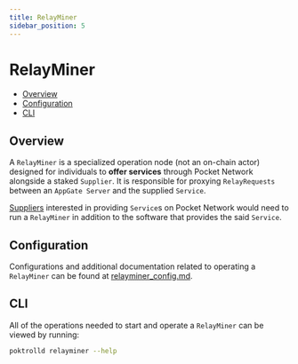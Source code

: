 ```yaml
---
title: RelayMiner
sidebar_position: 5
---
```


# RelayMiner <!-- omit in toc -->

- [Overview](#overview)
- [Configuration](#configuration)
- [CLI](#cli)

## Overview

A `RelayMiner` is a specialized operation node (not an on-chain actor) designed
for individuals to **offer services** through Pocket Network alongside a staked
`Supplier`. It is responsible for proxying `RelayRequests` between an
`AppGate Server` and the supplied `Service`.

[Suppliers](./supplier.md) interested in providing `Service`s on Pocket Network
would need to run a `RelayMiner` in addition to the software that provides the said `Service`.

## Configuration

Configurations and additional documentation related to operating a `RelayMiner`
can be found at [relayminer_config.md](https://dev.poktroll.com/deployment/configs/relayminer_config.md).

## CLI

All of the operations needed to start and operate a `RelayMiner` can be viewed
by running:

```bash
poktrolld relayminer --help
```
